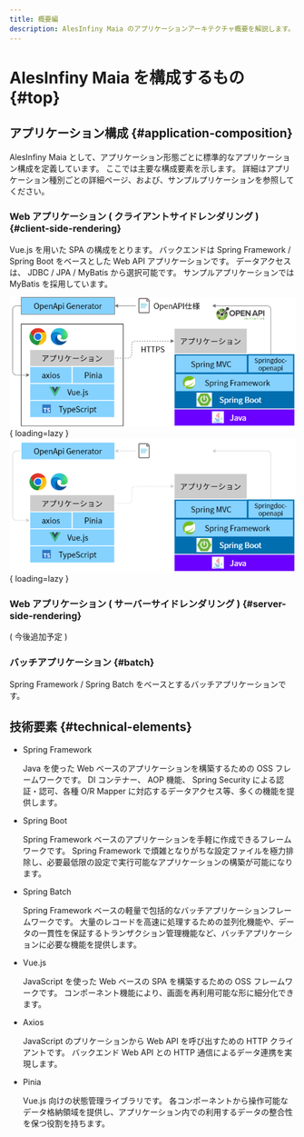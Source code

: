 ```yaml
---
title: 概要編
description: AlesInfiny Maia のアプリケーションアーキテクチャ概要を解説します。
---
```


# AlesInfiny Maia を構成するもの {#top}

## アプリケーション構成 {#application-composition}

AlesInfiny Maia として、アプリケーション形態ごとに標準的なアプリケーション構成を定義しています。
ここでは主要な構成要素を示します。
詳細はアプリケーション種別ごとの詳細ページ、および、サンプルプリケーションを参照してください。

### Web アプリケーション ( クライアントサイドレンダリング ) {#client-side-rendering}

Vue.js を用いた SPA の構成をとります。
バックエンドは Spring Framework / Spring Boot をベースとした Web API アプリケーションです。
データアクセスは、 JDBC / JPA / MyBatis から選択可能です。
サンプルアプリケーションでは MyBatis を採用しています。

![クライアントサイドレンダリング アプリケーションスタック](../../images/app-architecture/overview/client-side-rendering-maia-light.png#only-light){ loading=lazy }
![クライアントサイドレンダリング アプリケーションスタック](../../images/app-architecture/overview/client-side-rendering-maia-dark.png#only-dark){ loading=lazy }

### Web アプリケーション ( サーバーサイドレンダリング ) {#server-side-rendering}

( 今後追加予定 )

### バッチアプリケーション {#batch}

Spring Framework / Spring Batch をベースとするバッチアプリケーションです。

## 技術要素 {#technical-elements}

- Spring Framework

    Java を使った Web ベースのアプリケーションを構築するための OSS フレームワークです。
    DI コンテナー、 AOP 機能、 Spring Security による認証・認可、各種 O/R Mapper に対応するデータアクセス等、多くの機能を提供します。

- Spring Boot

    Spring Framework ベースのアプリケーションを手軽に作成できるフレームワークです。
    Spring Framework で煩雑となりがちな設定ファイルを極力排除し、必要最低限の設定で実行可能なアプリケーションの構築が可能になります。

- Spring Batch

    Spring Framework ベースの軽量で包括的なバッチアプリケーションフレームワークです。
    大量のレコードを高速に処理するための並列化機能や、データの一貫性を保証するトランザクション管理機能など、バッチアプリケーションに必要な機能を提供します。

- Vue.js

    JavaScript を使った Web ベースの SPA を構築するための OSS フレームワークです。
    コンポーネント機能により、画面を再利用可能な形に細分化できます。

- Axios

    JavaScript のプリケーションから Web API を呼び出すための HTTP クライアントです。
    バックエンド Web API との HTTP 通信によるデータ連携を実現します。

- Pinia

    Vue.js 向けの状態管理ライブラリです。
    各コンポーネントから操作可能なデータ格納領域を提供し、アプリケーション内での利用するデータの整合性を保つ役割を持ちます。
